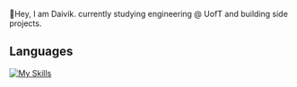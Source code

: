 👋Hey, I am Daivik. currently studying engineering @ UofT and building side projects.

## Languages

[![My Skills](https://skillicons.dev/icons?i=html,css,js,java,php,python,c,cpp,mysql)](https://skillicons.dev)
